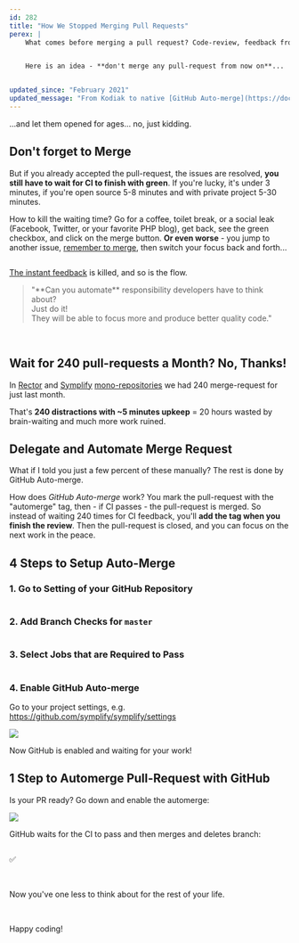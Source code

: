 ```yaml
---
id: 282
title: "How We Stopped Merging Pull Requests"
perex: |
    What comes before merging a pull request? Code-review, feedback from developers, and fixes to make the reviewer happy. After that, we only need the tests, coding standard, PHPStan, and Rector to pass in the CI.


    Here is an idea - **don't merge any pull-request from now on**...


updated_since: "February 2021"
updated_message: "From Kodiak to native [GitHub Auto-merge](https://docs.github.com/en/github/collaborating-with-issues-and-pull-requests/automatically-merging-a-pull-request)"
---
```


...and let them opened for ages... no, just kidding.

## Don't forget to Merge

But if you already accepted the pull-request, the issues are resolved, **you still have to wait for CI to finish with green**. If you're lucky, it's under 3 minutes, if you're open source 5-8 minutes and with private project 5-30 minutes.

How to kill the waiting time? Go for a coffee, toilet break, or a social leak (Facebook, Twitter, or your favorite PHP blog), get back, see the green checkbox, and click on the merge button. **Or even worse** - you jump to another issue, [remember to merge](/blog/2018/08/27/why-and-how-to-avoid-the-memory-lock/), then switch your focus back and forth...

<img src="/assets/images/posts/2020/kodiak/kodiak_focus.png" alt="" class="img-thumbnail mt-5">

[The instant feedback](/blog/2020/01/13/why-is-first-instant-feedback-crucial-to-developers/) is killed, and so is the flow.


<blockquote class="blockquote text-center mt-5 mb-5" markdown="1">
"**Can you automate** responsibility developers have to think about?
<br>
Just do it!
<br>
They will be able to focus more and produce better quality code."
</blockquote>

<br>

## Wait for 240 pull-requests a Month? No, Thanks!

In [Rector](https://github.com/rectorphp/rector/pulse/monthly) and [Symplify](https://github.com/symplify/symplify/pulse/monthly) [mono-repositories](/cluster/monorepo-from-zero-to-hero) we had 240 merge-request for just last month.

That's **240 distractions with ~5 minutes upkeep** = 20 hours wasted by brain-waiting and much more work ruined.


## Delegate and Automate Merge Request

What if I told you just a few percent of these manually? The rest is done by GitHub Auto-merge.

How does *GitHub Auto-merge* work? You mark the pull-request with the "automerge" tag, then - if CI passes - the pull-request is merged. So instead of waiting 240 times for CI feedback, you'll **add the tag when you finish the review**. Then the pull-request is closed, and you can focus on the next work in the peace.

## 4 Steps to Setup Auto-Merge

### 1. Go to Setting of your GitHub Repository

<img src="/assets/images/posts/2020/kodiak/kodiak_branches_1.png" alt="" class="img-thumbnail mt-3">

### 2. Add Branch Checks for `master`

<img src="/assets/images/posts/2020/kodiak/kodiak_branches_2.png" alt="" class="img-thumbnail mt-3">

### 3. Select Jobs that are Required to Pass

<img src="/assets/images/posts/2020/kodiak/kodiak_require.png" alt="" class="img-thumbnail mt-3">

### 4. Enable GitHub Auto-merge

Go to your project settings, e.g. https://github.com/symplify/symplify/settings

<img src="https://user-images.githubusercontent.com/924196/108640310-3270be80-7499-11eb-93e8-ceb380be00e0.png"  class="img-thumbnail mt-3">

<br>

Now GitHub is enabled and waiting for your work!

## 1 Step to Automerge Pull-Request with GitHub

Is your PR ready? Go down and enable the automerge:

<img src="https://user-images.githubusercontent.com/924196/108640368-8380b280-7499-11eb-9545-e9c96f6d4cb5.png" class="img-thumbnail">

GitHub waits for the CI to pass and then merges and deletes branch:

<img src="https://user-images.githubusercontent.com/924196/108640447-f0944800-7499-11eb-81ab-05870aa999f9.png" alt="" class="img-thumbnail">

✅

<br>

Now you've one less to think about for the rest of your life.

<br>

Happy coding!
